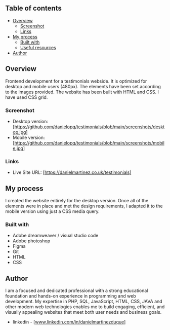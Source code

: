 

## Table of contents

- [Overview](#overview)
  - [Screenshot](#screenshot)
  - [Links](#links)
- [My process](#my-process)
  - [Built with](#built-with)
  - [Useful resources](#useful-resources)
- [Author](#author)


## Overview

Frontend development for a testimonials webside. It is optimized for desktop and mobile users (480px). The elements have been set according to the images provided. The website has been built with HTML and CSS. I have used CSS grid.

### Screenshot

- Desktop version: [https://github.com/danielopq/testimonials/blob/main/screenshots/desktop.jpg]
- Mobile version: [https://github.com/danielopq/testimonials/blob/main/screenshots/mobile.jpg]


### Links

- Live Site URL: [https://danielmartinez.co.uk/testimonials]

## My process

I created the website entirely for the desktop version. Once all of the elements were in place and met the design requirements, I adapted it to the mobile version using just a CSS media query.

### Built with

- Adobe dreamweaver / visual studio code
- Adobe photoshop
- Figma
- Git
- HTML
- CSS

## Author

I am a focused and dedicated professional with a strong educational foundation and hands-on experience in programming and web development. My expertise in PHP, SQL, JavaScript, HTML, CSS, JAVA and other modern web technologies enables me to build engaging, efficient, and visually appealing websites that meet both user needs and business goals.

- linkedin - [www.linkedin.com/in/danielmartinezduque]

